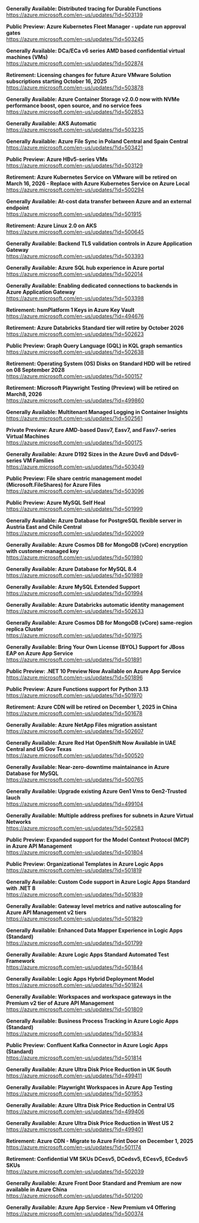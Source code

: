 **Generally Available: Distributed tracing for Durable Functions**  
https://azure.microsoft.com/en-us/updates/?id=503139

**Public Preview: Azure Kubernetes Fleet Manager - update run approval gates**  
https://azure.microsoft.com/en-us/updates/?id=503245

**Generally Available: DCa/ECa v6 series AMD based confidential virtual machines (VMs)**  
https://azure.microsoft.com/en-us/updates/?id=502874

**Retirement: Licensing changes for future Azure VMware Solution subscriptions starting October 16, 2025**  
https://azure.microsoft.com/en-us/updates/?id=503878

**Generally Available: Azure Container Storage v2.0.0 now with NVMe performance boost, open source, and no service fees**  
https://azure.microsoft.com/en-us/updates/?id=502853

**Generally Available: AKS Automatic**  
https://azure.microsoft.com/en-us/updates/?id=503235

**Generally Available: Azure File Sync in Poland Central and Spain Central**  
https://azure.microsoft.com/en-us/updates/?id=503421

**Public Preview: Azure HBv5-series VMs**  
https://azure.microsoft.com/en-us/updates/?id=503129

**Retirement: Azure Kubernetes Service on VMware will be retired on March 16, 2026 - Replace with Azure Kubernetes Service on Azure Local**  
https://azure.microsoft.com/en-us/updates/?id=500294

**Generally Available: At-cost data transfer between Azure and an external endpoint**  
https://azure.microsoft.com/en-us/updates/?id=501915

**Retirement: Azure Linux 2.0 on AKS**  
https://azure.microsoft.com/en-us/updates/?id=500645

**Generally Available: Backend TLS validation controls in Azure Application Gateway**  
https://azure.microsoft.com/en-us/updates/?id=503393

**Generally Available: Azure SQL hub experience in Azure portal**  
https://azure.microsoft.com/en-us/updates/?id=502014

**Generally Available: Enabling dedicated connections to backends in Azure Application Gateway**  
https://azure.microsoft.com/en-us/updates/?id=503398

**Retirement: hsmPlatform 1 Keys in Azure Key Vault**  
https://azure.microsoft.com/en-us/updates/?id=494676

**Retirement: Azure Databricks Standard tier will retire by October 2026**  
https://azure.microsoft.com/en-us/updates/?id=502623

**Public Preview: Graph Query Language (GQL) in KQL graph semantics**  
https://azure.microsoft.com/en-us/updates/?id=502638

**Retirement: Operating System (OS) Disks on Standard HDD will be retired on 08 September 2028**  
https://azure.microsoft.com/en-us/updates/?id=500157

**Retirement: Microsoft Playwright Testing (Preview) will be retired on March8, 2026**  
https://azure.microsoft.com/en-us/updates/?id=499860

**Generally Available: Multitenant Managed Logging in Container Insights**  
https://azure.microsoft.com/en-us/updates/?id=502561

**Private Preview: Azure AMD-based Dasv7, Easv7, and Fasv7-series Virtual Machines**  
https://azure.microsoft.com/en-us/updates/?id=500175

**Generally Available: Azure D192 Sizes in the Azure Dsv6 and Ddsv6-series VM Families**  
https://azure.microsoft.com/en-us/updates/?id=503049

**Public Preview: File share centric management model (Microsoft.FileShares) for Azure Files**  
https://azure.microsoft.com/en-us/updates/?id=503096

**Public Preview: Azure MySQL Self Heal**  
https://azure.microsoft.com/en-us/updates/?id=501999

**Generally Available: Azure Database for PostgreSQL flexible server in Austria East and Chile Central**  
https://azure.microsoft.com/en-us/updates/?id=502009

**Generally Available: Azure Cosmos DB for MongoDB (vCore) encryption with customer-managed key**  
https://azure.microsoft.com/en-us/updates/?id=501980

**Generally Available: Azure Database for MySQL 8.4**  
https://azure.microsoft.com/en-us/updates/?id=501989

**Generally Available: Azure MySQL Extended Support**  
https://azure.microsoft.com/en-us/updates/?id=501994

**Generally Available: Azure Databricks automatic identity management**  
https://azure.microsoft.com/en-us/updates/?id=502633

**Generally Available: Azure Cosmos DB for MongoDB (vCore) same-region replica Cluster**  
https://azure.microsoft.com/en-us/updates/?id=501975

**Generally Available: Bring Your Own License (BYOL) Support for JBoss EAP on Azure App Service**  
https://azure.microsoft.com/en-us/updates/?id=501891

**Public Preview: .NET 10 Preview Now Available on Azure App Service**  
https://azure.microsoft.com/en-us/updates/?id=501896

**Public Preview: Azure Functions support for Python 3.13**  
https://azure.microsoft.com/en-us/updates/?id=501970

**Retirement: Azure CDN will be retired on December 1, 2025 in China**  
https://azure.microsoft.com/en-us/updates/?id=501678

**Generally Available: Azure NetApp Files migration assistant**  
https://azure.microsoft.com/en-us/updates/?id=502607

**Generally Available: Azure Red Hat OpenShift Now Available in UAE Central and US Gov Texas**  
https://azure.microsoft.com/en-us/updates/?id=500520

**Generally Available: Near-zero-downtime maintainance in Azure Database for MySQL**  
https://azure.microsoft.com/en-us/updates/?id=500765

**Generally Available: Upgrade existing Azure Gen1 Vms to Gen2-Trusted lauch**  
https://azure.microsoft.com/en-us/updates/?id=499104

**Generally Available: Multiple address prefixes for subnets in Azure Virtual Networks**  
https://azure.microsoft.com/en-us/updates/?id=502583

**Public Preview: Expanded support for the Model Context Protocol (MCP) in Azure API Management**  
https://azure.microsoft.com/en-us/updates/?id=501804

**Public Preview: Organizational Templates in Azure Logic Apps**  
https://azure.microsoft.com/en-us/updates/?id=501819

**Generally Available: Custom Code support in Azure Logic Apps Standard with .NET 8**  
https://azure.microsoft.com/en-us/updates/?id=501839

**Generally Available: Gateway level metrics and native autoscaling for Azure API Management v2 tiers**  
https://azure.microsoft.com/en-us/updates/?id=501829

**Generally Available: Enhanced Data Mapper Experience in Logic Apps (Standard)**  
https://azure.microsoft.com/en-us/updates/?id=501799

**Generally Available: Azure Logic Apps Standard Automated Test Framework**  
https://azure.microsoft.com/en-us/updates/?id=501844

**Generally Available: Logic Apps Hybrid Deployment Model**  
https://azure.microsoft.com/en-us/updates/?id=501824

**Generally Available: Workspaces and workspace gateways in the Premium v2 tier of Azure API Management**  
https://azure.microsoft.com/en-us/updates/?id=501809

**Generally Available: Business Process Tracking in Azure Logic Apps (Standard)**  
https://azure.microsoft.com/en-us/updates/?id=501834

**Public Preview: Confluent Kafka Connector in Azure Logic Apps (Standard)**  
https://azure.microsoft.com/en-us/updates/?id=501814

**Generally Available: Azure Ultra Disk Price Reduction in UK South**  
https://azure.microsoft.com/en-us/updates/?id=499411

**Generally Available: Playwright Workspaces in Azure App Testing**  
https://azure.microsoft.com/en-us/updates/?id=501953

**Generally Available: Azure Ultra Disk Price Reduction in Central US**  
https://azure.microsoft.com/en-us/updates/?id=499406

**Generally Available: Azure Ultra Disk Price Reduction in West US 2**  
https://azure.microsoft.com/en-us/updates/?id=499401

**Retirement: Azure CDN - Migrate to Azure Frint Door on December 1, 2025**  
https://azure.microsoft.com/en-us/updates/?id=501174

**Retirement: Confidential VM SKUs DCesv5, DCedsv5, ECesv5, ECedsv5 SKUs**  
https://azure.microsoft.com/en-us/updates/?id=502039

**Generally Available: Azure Front Door Standard and Premium are now available in Azure China**  
https://azure.microsoft.com/en-us/updates/?id=501200

**Generally Available: Azure App Service - New Premium v4 Offering**  
https://azure.microsoft.com/en-us/updates/?id=500374